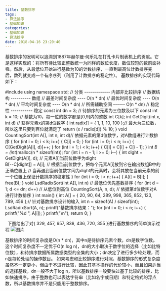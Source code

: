 ```yaml
---
title: 基数排序
tags: 
- 算法排序
- 基础知识
categories: 
- 基础知识
- 算法排序
date: 2018-04-16 23:20:40
---
```

基数排序的发明可以追溯到1887年赫尔曼·何乐礼在打孔卡片制表机上的贡献。它是这样实现的：将所有待比较正整数统一为同样的数位长度，数位较短的数前面补零。然后，从最低位开始进行基数为10的计数排序，一直到最高位计数排序完后，数列就变成一个有序序列（利用了计数排序的稳定性）。
基数排序的实现代码如下：

#include<iostream>
using namespace std;
// 分类 ------------- 内部非比较排序
// 数据结构 ---------- 数组
// 最差时间复杂度 ---- O(n * dn)
// 最优时间复杂度 ---- O(n * dn)
// 平均时间复杂度 ---- O(n * dn)
// 所需辅助空间 ------ O(n * dn)
// 稳定性 ----------- 稳定
const int dn = 3;                // 待排序的元素为三位数及以下
const int k = 10;                // 基数为10，每一位的数字都是[0,9]内的整数
int C[k];
int GetDigit(int x, int d)          // 获得元素x的第d位数字
{
    int radix[] = { 1, 1, 10, 100 };// 最大为三位数，所以这里只要到百位就满足了
    return (x / radix[d]) % 10;
}
void CountingSort(int A[], int n, int d)// 依据元素的第d位数字，对A数组进行计数排序
{
    for (int i = 0; i < k; i++)
    {
        C[i] = 0;
    }
    for (int i = 0; i < n; i++)
    {
        C[GetDigit(A[i], d)]++;
    }
    for (int i = 1; i < k; i++)
    {
        C[i] = C[i] + C[i - 1];
    }
    int *B = (int*)malloc(n * sizeof(int));
    for (int i = n - 1; i >= 0; i--)
    {
        int dight = GetDigit(A[i], d);  // 元素A[i]当前位数字为dight   
        B[--C[dight]] = A[i];           // 根据当前位数字，把每个元素A[i]放到它在输出数组B中的正确位置上
        // 当再遇到当前位数字同为dight的元素时，会将其放在当前元素的前一个位置上保证计数排序的稳定性
    }
    for (int i = 0; i < n; i++)
    {
        A[i] = B[i];
    }
    free(B);
}
void LsdRadixSort(int A[], int n)     // 最低位优先基数排序
{
    for (int d = 1; d <= dn; d++)     // 从低位到高位
        CountingSort(A, n, d);        // 依据第d位数字对A进行计数排序
}
int main()
{
    int A[] = { 20, 90, 64, 289, 998, 365, 852, 123, 789, 456 };// 针对基数排序设计的输入
    int n = sizeof(A) / sizeof(int);
    LsdRadixSort(A, n);
    printf("基数排序结果：");
    for (int i = 0; i < n; i++)
    {
        printf("%d ", A[i]);
    }
    printf("\n");
    return 0;
}

 
下图给出了对{ 329, 457, 657, 839, 436, 720, 355 }进行基数排序的简单演示过程
![图片](\基数排序\jishu.jpg)

基数排序的时间复杂度是O(n * dn)，其中n是待排序元素个数，dn是数字位数。这个时间复杂度不一定优于O(n log n)，dn的大小取决于数字位的选择（比如比特位数），和待排序数据所属数据类型的全集的大小；dn决定了进行多少轮处理，而n是每轮处理的操作数目。
如果考虑和比较排序进行对照，基数排序的形式复杂度虽然不一定更小，但由于不进行比较，因此其基本操作的代价较小，而且如果适当的选择基数，dn一般不大于log n，所以基数排序一般要快过基于比较的排序，比如快速排序。由于整数也可以表达字符串（比如名字或日期）和特定格式的浮点数，所以基数排序并不是只能用于整数排序。


